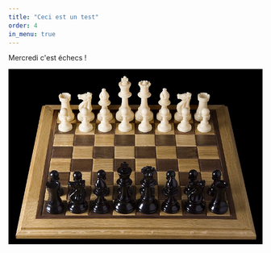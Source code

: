 ```yaml
---
title: "Ceci est un test"
order: 4
in_menu: true
---
```

Mercredi c'est échecs !

![Texte décrivant l'image](/images/Échiquier_avec_pièces.jpg) 
